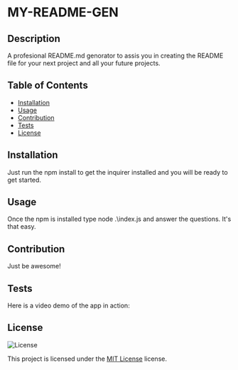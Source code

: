 # MY-README-GEN

## Description
A profesional README.md genorator to assis you in creating the README file for your next project and all your future projects.

## Table of Contents
- [Installation](#installation)
- [Usage](#usage)
- [Contribution](#contribution)
- [Tests](#tests)
- [License](#license)


## Installation
Just run the npm install to get the inquirer installed and you will be ready to get started.

## Usage
Once the npm is installed type node .\index.js and answer the questions. It's that easy.

## Contribution
Just be awesome!

## Tests
Here is a video demo of the app in action:



## License
![License](https://img.shields.io/badge/License-MIT-yellow.svg)

This project is licensed under the [MIT License](https://opensource.org/licenses/MIT) license.
